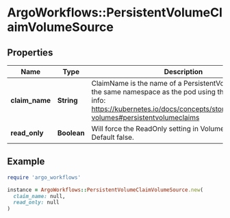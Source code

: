 # ArgoWorkflows::PersistentVolumeClaimVolumeSource

## Properties

| Name | Type | Description | Notes |
| ---- | ---- | ----------- | ----- |
| **claim_name** | **String** | ClaimName is the name of a PersistentVolumeClaim in the same namespace as the pod using this volume. More info: https://kubernetes.io/docs/concepts/storage/persistent-volumes#persistentvolumeclaims |  |
| **read_only** | **Boolean** | Will force the ReadOnly setting in VolumeMounts. Default false. | [optional] |

## Example

```ruby
require 'argo_workflows'

instance = ArgoWorkflows::PersistentVolumeClaimVolumeSource.new(
  claim_name: null,
  read_only: null
)
```

